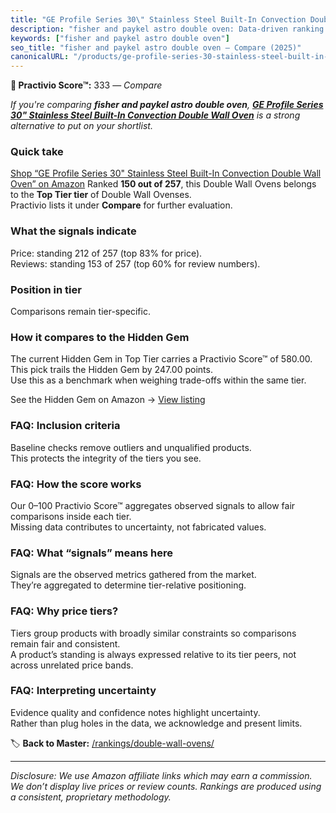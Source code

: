 ```yaml
---
title: "GE Profile Series 30\" Stainless Steel Built-In Convection Double Wall Oven"
description: "fisher and paykel astro double oven: Data-driven ranking using the Practivio Score™. Positioned by quality, value, demand, findability, momentum."
keywords: ["fisher and paykel astro double oven"]
seo_title: "fisher and paykel astro double oven — Compare (2025)"
canonicalURL: "/products/ge-profile-series-30-stainless-steel-built-in-convection-double-wall-oven-B07R2DKZHV/"
---
```


**🛒 Practivio Score™:** 333 — _Compare_


*If you're comparing **fisher and paykel astro double oven**, **[GE Profile Series 30" Stainless Steel Built-In Convection Double Wall Oven](https://www.amazon.com/dp/B07R2DKZHV?tag=practivio-20)** is a strong alternative to put on your shortlist.*
### Quick take
[Shop “GE Profile Series 30" Stainless Steel Built-In Convection Double Wall Oven” on Amazon](https://www.amazon.com/dp/B07R2DKZHV?tag=practivio-20)
Ranked **150 out of 257**, this Double Wall Ovens belongs to the **Top Tier tier** of Double Wall Ovenses.  
Practivio lists it under **Compare** for further evaluation.

### What the signals indicate
Price: standing 212 of 257 (top 83% for price).  
Reviews: standing 153 of 257 (top 60% for review numbers).  

### Position in tier
Comparisons remain tier-specific.

### How it compares to the Hidden Gem
The current Hidden Gem in Top Tier carries a Practivio Score™ of 580.00.  
This pick trails the Hidden Gem by 247.00 points.  
Use this as a benchmark when weighing trade-offs within the same tier.  

See the Hidden Gem on Amazon → [View listing](https://www.amazon.com/dp/B00N45FU58?tag=practivio-20)

### FAQ: Inclusion criteria
Baseline checks remove outliers and unqualified products.  
This protects the integrity of the tiers you see.

### FAQ: How the score works
Our 0–100 Practivio Score™ aggregates observed signals to allow fair comparisons inside each tier.  
Missing data contributes to uncertainty, not fabricated values.

### FAQ: What “signals” means here
Signals are the observed metrics gathered from the market.  
They’re aggregated to determine tier-relative positioning.

### FAQ: Why price tiers?
Tiers group products with broadly similar constraints so comparisons remain fair and consistent.  
A product’s standing is always expressed relative to its tier peers, not across unrelated price bands.

### FAQ: Interpreting uncertainty
Evidence quality and confidence notes highlight uncertainty.  
Rather than plug holes in the data, we acknowledge and present limits.

<!-- Missing template for Compare/CompareWithinPriceClass -->


🏷️ **Back to Master:** [/rankings/double-wall-ovens/](/rankings/double-wall-ovens/)

---
_Disclosure: We use Amazon affiliate links which may earn a commission. We don’t display live prices or review counts. Rankings are produced using a consistent, proprietary methodology._
